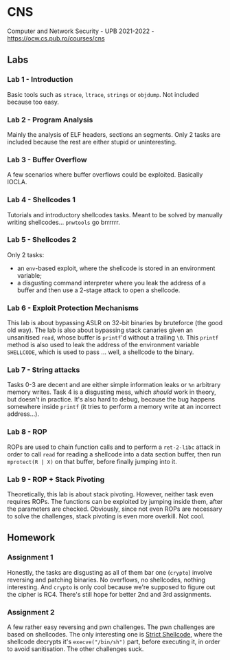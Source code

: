 # CNS
Computer and Network Security - UPB 2021-2022 - https://ocw.cs.pub.ro/courses/cns



## Labs
### Lab 1 - Introduction
Basic tools such as `strace`, `ltrace`, `strings` or `objdump`.
Not included because too easy.


### Lab 2 - Program Analysis
Mainly the analysis of ELF headers, sections an segments.
Only 2 tasks are included because the rest are either stupid or uninteresting.


### Lab 3 - Buffer Overflow
A few scenarios where buffer overflows could be exploited.
Basically IOCLA.


### Lab 4 - Shellcodes 1
Tutorials and introductory shellcodes tasks.
Meant to be solved by manually writing shellcodes...
`pnwtools` go brrrrrr.


### Lab 5 - Shellcodes 2
Only 2 tasks:
- an `env`-based exploit, where the shellcode is stored in an environment variable;
- a disgusting command interpreter where you leak the address of a buffer and then use a 2-stage attack to open a shellcode.


### Lab 6 - Exploit Protection Mechanisms
This lab is about bypassing ASLR on 32-bit binaries by bruteforce (the good old way).
The lab is also about bypassing stack canaries given an unsanitised `read`, whose buffer is `printf`'d without a trailing `\0`.
This `printf` method is also used to leak the address of the environment variable `SHELLCODE`, which is used to pass ... well, a shellcode to the binary.


### Lab 7 - String attacks
Tasks 0-3 are decent and are either simple information leaks or `%n` arbitrary memory writes.
Task 4 is a disgusting mess, which _should_ work in theory, but doesn't in practice.
It's also hard to debug, because the bug happens somewhere inside `printf` (it tries to perform a memory write at an incorrect address...).


### Lab 8 - ROP
ROPs are used to chain function calls and to perform a `ret-2-libc` attack in order to call `read` for reading a shellcode into a data section buffer, then run `mprotect(R | X)` on that buffer, before finally jumping into it.


### Lab 9 - ROP + Stack Pivoting
Theoretically, this lab is about stack pivoting.
However, neither task even requires ROPs.
The functions can be exploited by jumping inside them, after the parameters are checked.
Obviously, since not even ROPs are necessary to solve the challenges, stack pivoting is even more overkill.
Not cool.



## Homework
### Assignment 1
Honestly, the tasks are disgusting as all of them bar one (`crypto`) involve reversing and patching binaries.
No overflows, no shellcodes, nothing interesting.
And `crypto` is only cool because we're supposed to figure out the cipher is RC4.
There's still hope for better 2nd and 3rd assignments.


### Assignment 2
A few rather easy reversing and pwn challenges.
The pwn challenges are based on shellcodes.
The only interesting one is [Strict Shellcode](./Homework/Assignment-2/strict_shellcode), where the shellcode decrypts it's `execve("/bin/sh")` part, before executing it, in order to avoid sanitisation.
The other challenges suck.
